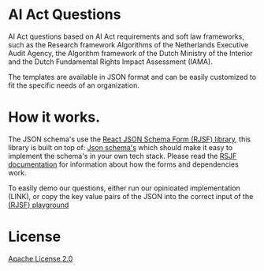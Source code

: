 # AI Act Questions

AI Act questions based on AI Act requirements and soft law frameworks, such as the Research framework Algorithms of the Netherlands Executive Audit Agency, the Algorithm framework of the Dutch Ministry of the Interior and the Dutch Fundamental Rights Impact Assessment (IAMA).

The templates are available in JSON format and can be easily customized to fit the specific needs of an organization.

# How it works.

The JSON schema's use the [React JSON Schema Form (RJSF) library](https://github.com/rjsf-team/react-jsonschema-form), this library is built on top of: [Json schema's](https://json-schema.org/) which should make it easy to implement the schema's in your own tech stack.
Please read the [RSJF documentation](https://rjsf-team.github.io/react-jsonschema-form/docs/) for information about how the forms and dependencies work.

To easily demo our questions, either run our opinioated implementation (LINK), or copy the key value pairs of the JSON into the correct input of the [(RJSF) playground](https://rjsf-team.github.io/react-jsonschema-form/)

# License
[Apache License 2.0](./LICENSE)

